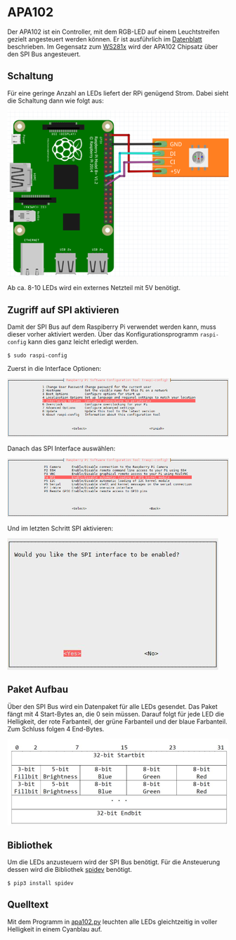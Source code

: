 # APA102

Der APA102 ist ein Controller, mit dem RGB-LED auf einem
Leuchtstreifen gezielt angesteuert werden können. Er ist ausführlich
im [Datenblatt](doc/APA102.pdf) beschrieben. Im Gegensatz
zum [WS281x](../ws281x) wird der APA102 Chipsatz über den SPI Bus
angesteuert.


## Schaltung

Für eine geringe Anzahl an LEDs liefert der RPi genügend Strom.
Dabei sieht die Schaltung dann wie folgt aus:

![schaltung](doc/Sketch_Steckplatine.png)

Ab ca. 8-10 LEDs wird ein externes Netzteil mit 5V benötigt.


## Zugriff auf SPI aktivieren

Damit der SPI Bus auf dem Raspiberry Pi verwendet werden kann, muss
dieser vorher aktiviert werden. Über das Konfigurationsprogramm
`raspi-config` kann dies ganz leicht erledigt werden.

    $ sudo raspi-config

Zuerst in die Interface Optionen:

![konfiguration schritt 1](doc/spi_1.png)

Danach das SPI Interface auswählen:

![konfiguration schritt 2](doc/spi_2.png)

Und im letzten Schritt SPI aktivieren:

![konfiguration schritt 3](doc/spi_3.jpg)


## Paket Aufbau

Über den SPI Bus wird ein Datenpaket für alle LEDs gesendet. Das
Paket fängt mit 4 Start-Bytes an, die 0 sein müssen. Darauf folgt für
jede LED die Helligkeit, der rote Farbanteil, der grüne Farbanteil und
der blaue Farbanteil.  Zum Schluss folgen 4 End-Bytes.

![paketaufbau](doc/paketaufbau.jpg)


## Bibliothek

Um die LEDs anzusteuern wird der SPI Bus benötigt. Für die Ansteuerung
dessen wird die Bibliothek 
[spidev](https://pypi.python.org/pypi/spidev) benötigt.

    $ pip3 install spidev



## Quelltext

Mit dem Programm in [apa102.py](apa102.py) leuchten alle LEDs
gleichtzeitig in voller Helligkeit in einem Cyanblau auf.
